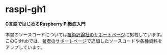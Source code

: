 # raspi-gh1
**C言語ではじめるRaspberry Pi徹底入門**

本書のソースコードについては[技術評論社のサポートページ](https://gihyo.jp/book/2020/978-4-297-11299-8)に掲載しています。このGitHubでは、[著者のサポートページ](http://raspi-gh1.blogspot.com/2020/04/index.html)で追加したソースコードや各種資料をアップしています。

